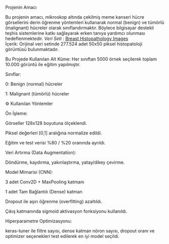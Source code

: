 Projenin Amacı

Bu projenin amacı, mikroskop altında çekilmiş meme kanseri hücre görsellerini derin öğrenme yöntemleri kullanarak normal (benign) ve tümörlü (malignant) hücreler olarak sınıflandırmaktır. Böylece bilgisayar destekli teşhis sistemlerine katkı sağlayarak erken tanıya yardımcı olunması hedeflenmektedir.
*Veri Seti :* [Breast Histopathology Images](https://www.kaggle.com/datasets/paultimothymooney/breast-histopathology-images)  
İçerik: Orijinal veri setinde 277.524 adet 50x50 piksel histopatoloji görüntüsü bulunmaktadır.

Bu Projede Kullanılan Alt Küme: Her sınıftan 5000 örnek seçilerek toplam 10.000 görüntü ile eğitim yapılmıştır.

Sınıflar:

0: Benign (normal) hücreler

1: Malignant (tümörlü) hücreler

⚙ Kullanılan Yöntemler

Ön İşleme:

Görseller 128x128 boyutuna ölçeklendi.

Piksel değerleri [0,1] aralığına normalize edildi.

Eğitim ve test verisi %80 / %20 oranında ayrıldı.

Veri Artırma (Data Augmentation):

Döndürme, kaydırma, yakınlaştırma, yatay/dikey çevirme.

Model Mimarisi (CNN):

3 adet Conv2D + MaxPooling katmanı

1 adet Tam Bağlantılı (Dense) katman

Dropout ile aşırı öğrenme (overfitting) azaltıldı.

Çıkış katmanında sigmoid aktivasyon fonksiyonu kullanıldı.

Hiperparametre Optimizasyonu:

keras-tuner ile filtre sayısı, dense katman nöron sayısı, dropout oranı ve optimizer seçenekleri test edilerek en iyi model seçildi.
